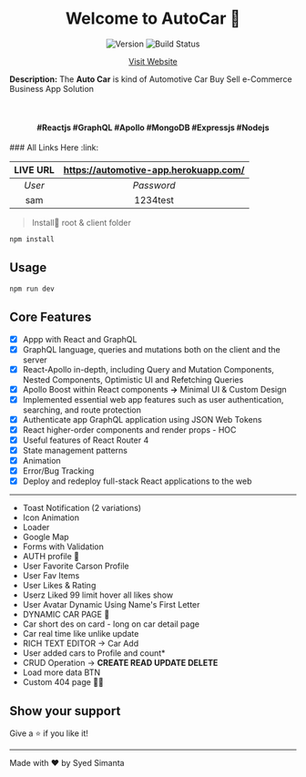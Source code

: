 <h1 align="center">Welcome to AutoCar 👋</h1>
<p align="center">
  <img alt="Version" src="https://img.shields.io/badge/version-1.0.0-blue.svg?cacheSeconds=2592000" />
    <img src="https://camo.githubusercontent.com/e13276d25e087473204c677751e4d9b9b6ea5fbd/68747470733a2f2f7365637572652e7472617669732d63692e6f72672f61757468302f6e6f64652d6a736f6e776562746f6b656e2e7376673f6272616e63683d6d6173746572" alt="Build Status" style="max-width:100%;">
</p>
<p align="center">
<a  href="https://automotive-app.herokuapp.com/">Visit Website</a>
</p

> **Description:** The **Auto Car** is kind of Automotive Car Buy Sell e-Commerce Business App Solution

​                 

<h4 align="center"> #Reactjs #GraphQL #Apollo #MongoDB #Expressjs #Nodejs </h4>
### All Links Here :link:

| LIVE URL | https://automotive-app.herokuapp.com/ |
| :------: | :-----------------------------------: |
|  *User*  |              *Password*               |
|   sam    |               1234test                |

> Install:saxophone: root & client folder

```sh
npm install
```

## Usage

```sh
npm run dev
```

## Core Features

- [x] Appp with React and GraphQL
- [x] GraphQL language, queries and mutations both on the client and the server
- [x] React-Apollo in-depth, including Query and Mutation Components, Nested Components, Optimistic UI and Refetching Queries
- [x] Apollo Boost within React components **->** Minimal UI & Custom Design
- [x] Implemented essential web app features such as user authentication, searching, and route protection
- [x] Authenticate app GraphQL application using JSON Web Tokens
- [x] React higher-order components and render props - HOC
- [x] Useful features of React Router 4
- [x] State management patterns
- [x] Animation 
- [x] Error/Bug Tracking
- [x] Deploy and redeploy full-stack React applications to the web

------

- Toast Notification (2 variations)
- Icon Animation
- Loader
- Google Map
- Forms with Validation
- AUTH profile 🔐
- User Favorite Carson Profile
- User Fav Items 
- User Likes & Rating
- Userz Liked 99 limit hover all likes show
- User Avatar Dynamic Using Name's First Letter
- DYNAMIC CAR PAGE 🚗
- Car short des on card - long on car detail page
- Car real time like unlike update
- RICH TEXT EDITOR -> Car Add
- User added cars to Profile and count*
- CRUD Operation -> **CREATE READ UPDATE DELETE**
- Load more data BTN
- Custom 404 page 🤦‍♀️

## Show your support

Give a ⭐️ if you like it!

***
Made with ❤️ by Syed Simanta